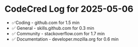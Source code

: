 # CodeCred Log for 2025-05-06

- ✅Coding - github.com for 1.5 min
- ✅ General - skills.github.com for 0.3 min
- ✅ Community - stackoverflow.com for 1.7 min
- ✅ Documentation - developer.mozilla.org for 0.6 min